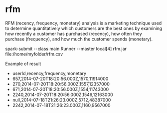 # rfm

RFM (recency, frequency, monetary) analysis is a marketing technique used to determine quantitatively which customers are the best ones by examining how recently a customer has purchased (recency), how often they purchase (frequency), and how much the customer spends (monetary).

spark-submit --class main.Runner --master local[4] rfm.jar file:/home/myfolder/rfm.csv

Example of result

* userId,recency,frequency,monetary  
* 657,2014-07-20T18:20:56.000Z,1570,11914000    
* 270,2014-07-20T18:20:56.000Z,1557,12357000    
* 671,2014-07-20T18:20:56.000Z,1554,11743000
* 2240,2014-07-20T18:20:56.000Z,1546,12163000
* null,2014-07-18T21:26:23.000Z,5712,48387000
* 2242,2014-07-18T21:26:23.000Z,1160,9567000
